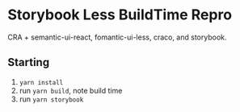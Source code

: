# Storybook Less BuildTime Repro

CRA + semantic-ui-react, fomantic-ui-less, craco, and storybook.

## Starting

1. `yarn install`
2. run `yarn build`, note build time
3. run `yarn storybook`